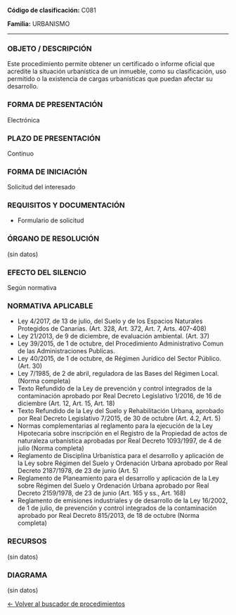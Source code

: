 
**Código de clasificación:** C081

**Familia:** URBANISMO

---

### OBJETO / DESCRIPCIÓN

Este procedimiento permite obtener un certificado o informe oficial que acredite la situación urbanística de un inmueble, como su clasificación, uso permitido o la existencia de cargas urbanísticas que puedan afectar su desarrollo.

### FORMA DE PRESENTACIÓN

Electrónica

### PLAZO DE PRESENTACIÓN

Continuo

### FORMA DE INICIACIÓN

Solicitud del interesado

### REQUISITOS Y DOCUMENTACIÓN

- Formulario de solicitud

### ÓRGANO DE RESOLUCIÓN

(sin datos)

### EFECTO DEL SILENCIO

Según normativa

### NORMATIVA APLICABLE

- Ley 4/2017, de 13 de julio, del Suelo y de los Espacios Naturales Protegidos de Canarias. (Art. 328, Art. 372, Art. 7, Arts. 407-408)
- Ley 21/2013, de 9 de diciembre, de evaluación ambiental. (Art. 37)
- Ley 39/2015, de 1 de octubre, del Procedimiento Administrativo Comun de las Administraciones Publicas. 
- Ley 40/2015, de 1 de octubre, de Régimen Jurídico del Sector Público. (Art. 30)
- Ley 7/1985, de 2 de abril, reguladora de las Bases del Régimen Local. (Norma completa)
- Texto Refundido de la Ley de prevención y control integrados de la contaminación aprobado por Real Decreto Legislativo 1/2016, de 16 de diciembre (Art. 12, Art. 15, Art. 18)
- Texto Refundido de la Ley del Suelo y Rehabilitación Urbana, aprobado por Real Decreto Legislativo 7/2015, de 30 de octubre (Art. 4.2, Art. 5)
- Normas complementarias al reglamento para la ejecución de la Ley Hipotecaria sobre inscripción en el Registro de la Propiedad de actos de naturaleza urbanística aprobadas por Real Decreto 1093/1997, de 4 de julio (Norma completa)
- Reglamento de Disciplina Urbanística para el desarrollo y aplicación de la Ley sobre Régimen del Suelo y Ordenación Urbana aprobado por Real Decreto 2187/1978, de 23 de junio (Art. 5)
- Reglamento de Planeamiento para el desarrollo y aplicación de la Ley sobre Régimen del Suelo y Ordenación Urbana aprobado por Real Decreto 2159/1978, de 23 de junio (Art. 165 y ss., Art. 168)
- Reglamento de emisiones industriales y de desarrollo de la Ley 16/2002, de 1 de julio, de prevención y control integrados de la contaminación aprobado por Real Decreto 815/2013, de 18 de octubre (Norma completa)

### RECURSOS

(sin datos)

### DIAGRAMA

(sin datos)

[← Volver al buscador de procedimientos](../buscador.md)